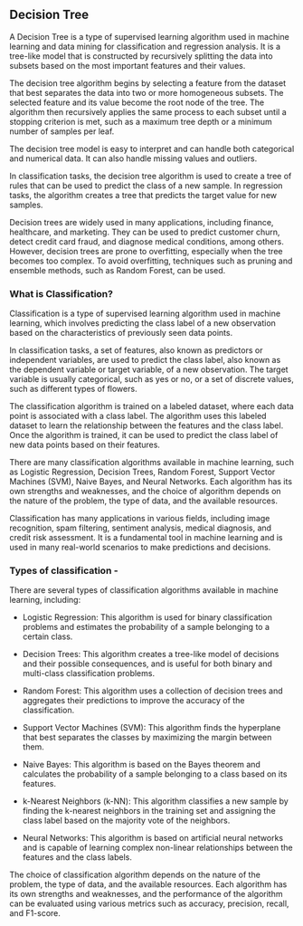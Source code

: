 ## Decision Tree

A Decision Tree is a type of supervised learning algorithm used in machine learning and data mining for classification and regression analysis. It is a tree-like model that is constructed by recursively splitting the data into subsets based on the most important features and their values.

The decision tree algorithm begins by selecting a feature from the dataset that best separates the data into two or more homogeneous subsets. The selected feature and its value become the root node of the tree. The algorithm then recursively applies the same process to each subset until a stopping criterion is met, such as a maximum tree depth or a minimum number of samples per leaf.

The decision tree model is easy to interpret and can handle both categorical and numerical data. It can also handle missing values and outliers.

In classification tasks, the decision tree algorithm is used to create a tree of rules that can be used to predict the class of a new sample. In regression tasks, the algorithm creates a tree that predicts the target value for new samples.

Decision trees are widely used in many applications, including finance, healthcare, and marketing. They can be used to predict customer churn, detect credit card fraud, and diagnose medical conditions, among others. However, decision trees are prone to overfitting, especially when the tree becomes too complex. To avoid overfitting, techniques such as pruning and ensemble methods, such as Random Forest, can be used.

### What is Classification?

Classification is a type of supervised learning algorithm used in machine learning, which involves predicting the class label of a new observation based on the characteristics of previously seen data points.

In classification tasks, a set of features, also known as predictors or independent variables, are used to predict the class label, also known as the dependent variable or target variable, of a new observation. The target variable is usually categorical, such as yes or no, or a set of discrete values, such as different types of flowers.

The classification algorithm is trained on a labeled dataset, where each data point is associated with a class label. The algorithm uses this labeled dataset to learn the relationship between the features and the class label. Once the algorithm is trained, it can be used to predict the class label of new data points based on their features.

There are many classification algorithms available in machine learning, such as Logistic Regression, Decision Trees, Random Forest, Support Vector Machines (SVM), Naive Bayes, and Neural Networks. Each algorithm has its own strengths and weaknesses, and the choice of algorithm depends on the nature of the problem, the type of data, and the available resources.

Classification has many applications in various fields, including image recognition, spam filtering, sentiment analysis, medical diagnosis, and credit risk assessment. It is a fundamental tool in machine learning and is used in many real-world scenarios to make predictions and decisions.

### Types of classification - 
There are several types of classification algorithms available in machine learning, including:

* Logistic Regression: This algorithm is used for binary classification problems and estimates the probability of a sample belonging to a certain class.

* Decision Trees: This algorithm creates a tree-like model of decisions and their possible consequences, and is useful for both binary and multi-class classification problems.

* Random Forest: This algorithm uses a collection of decision trees and aggregates their predictions to improve the accuracy of the classification.

* Support Vector Machines (SVM): This algorithm finds the hyperplane that best separates the classes by maximizing the margin between them.

* Naive Bayes: This algorithm is based on the Bayes theorem and calculates the probability of a sample belonging to a class based on its features.

* k-Nearest Neighbors (k-NN): This algorithm classifies a new sample by finding the k-nearest neighbors in the training set and assigning the class label based on the majority vote of the neighbors.

* Neural Networks: This algorithm is based on artificial neural networks and is capable of learning complex non-linear relationships between the features and the class labels.

The choice of classification algorithm depends on the nature of the problem, the type of data, and the available resources. Each algorithm has its own strengths and weaknesses, and the performance of the algorithm can be evaluated using various metrics such as accuracy, precision, recall, and F1-score.
